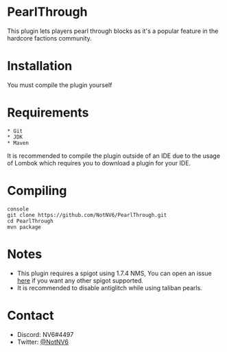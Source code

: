 # PearlThrough
This plugin lets players pearl through blocks as it's a popular feature in the hardcore factions community.

# Installation
You must compile the plugin yourself

# Requirements
    * Git
    * JDK
    * Maven
    
It is recommended to compile the plugin outside of an IDE due to the usage of Lombok which requires you to download a plugin for your IDE.

# Compiling
    console
    git clone https://github.com/NotNV6/PearlThrough.git
    cd PearlThrough
    mvn package

    
    
# Notes
* This plugin requires a spigot using 1.7.4 NMS, You can open an issue [here](https://github.com/NotNV6/PearlThrough/issues/new) if you want any other spigot supported.
* It is recommended to disable antiglitch while using taliban pearls.

# Contact
* Discord: NV6#4497
* Twitter: [@NotNV6](https://twitter.com/NotNV6)
